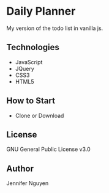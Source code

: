 # Daily Planner
My version of the todo list in vanilla js.

## Technologies 
- JavaScript
- JQuery
- CSS3
- HTML5

## How to Start
- Clone or Download

## License
GNU General Public License v3.0

## Author
Jennifer Nguyen
